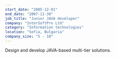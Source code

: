 ```yaml
---
start_date: "2005-12-01"
end_date: "2007-11-30"
job_title: "Junior JAVA developer"
company: "InterSoftPro Ltd"
category: "Information technologies"
location: "Sofia, Bulgaria"
company_size: "5 - 10"
---
```


Design and develop JAVA-based multi-tier solutions.

